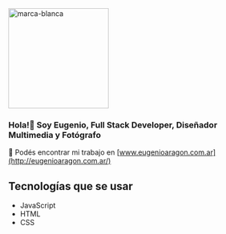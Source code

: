 <img src="https://user-images.githubusercontent.com/97991009/234075029-ff89ee90-67d8-4afa-b128-3a115f0234fd.png" alt="marca-blanca" width="200"/> 

### Hola!👋 Soy Eugenio, Full Stack Developer, Diseñador Multimedia y Fotógrafo

🔭 Podés encontrar mi trabajo en [www.eugenioaragon.com.ar](http://eugenioaragon.com.ar/)


## Tecnologías que se usar

- <i class="fa fa-js"></i> JavaScript
- <i class="fab fa-html5"></i> HTML
- <i class="fab fa-css3"></i> CSS





<!--
**euaragon/euaragon** is a ✨ _special_ ✨ repository because its `README.md` (this file) appears on your GitHub profile.

Here are some ideas to get you started:

-  I’m currently working on ...
- 🌱 I’m currently learning ...
- 👯 I’m looking to collaborate on ...
- 🤔 I’m looking for help with ...
- 💬 Ask me about ...
- 📫 How to reach me: ...
- 😄 Pronouns: ...
- ⚡ Fun fact: ...
-->
